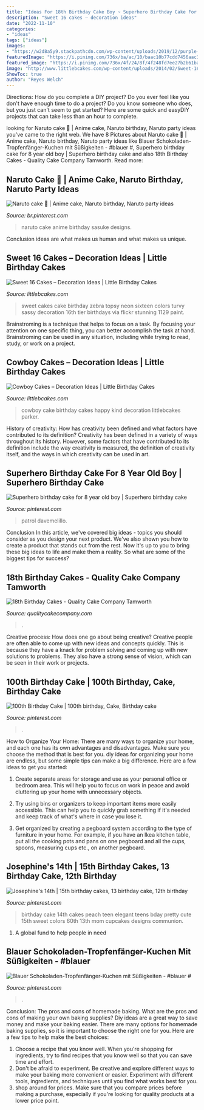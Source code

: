 ```yaml
---
title: "Ideas For 18th Birthday Cake Boy ~ Superhero Birthday Cake For 8 Year Old Boy"
description: "Sweet 16 cakes – decoration ideas"
date: "2022-11-10"
categories:
- "ideas"
tags: ["ideas"]
images:
- "https://w2d8a5y9.stackpathcdn.com/wp-content/uploads/2019/12/purple-sweetie-drip-783x1030.jpg"
featuredImage: "https://i.pinimg.com/736x/ba/ac/10/baac10b77cdd7456aac3e7de4ae957f3.jpg"
featured_image: "https://i.pinimg.com/736x/4f/24/8f/4f248fd7ee27b2b61ba55ec8057327f0--th-birthday-cake-ideas-cake-birthday-teen.jpg"
image: "http://www.littlebcakes.com/wp-content/uploads/2014/02/Sweet-16-Cake.jpg"
ShowToc: true
author: "Reyes Welch"
---
```



Directions: How do you complete a DIY project?
Do you ever feel like you don't have enough time to do a project? Do you know someone who does, but you just can't seem to get started? Here are some quick and easyDIY projects that can take less than an hour to complete.

	

		
looking for Naruto cake 🎂 | Anime cake, Naruto birthday, Naruto party ideas you've came to the right web. We have 8 Pictures about Naruto cake 🎂 | Anime cake, Naruto birthday, Naruto party ideas like Blauer Schokoladen-Tropfenfänger-Kuchen mit Süßigkeiten - #blauer #, Superhero birthday cake for 8 year old boy | Superhero birthday cake and also 18th Birthday Cakes - Quality Cake Company Tamworth. Read more:
		
    
## Naruto Cake 🎂 | Anime Cake, Naruto Birthday, Naruto Party Ideas

<img loading=lazy src="https://i.pinimg.com/736x/bd/13/e2/bd13e21cbe0b040317e8b0b2e03eb1ee.jpg" onerror="this.onerror=null;this.src='https://tse1.mm.bing.net/th?id=OIP.hxGyFhS8Tk1l1TXkDBWheAHaNd&amp;pid=15.1';" alt="Naruto cake 🎂 | Anime cake, Naruto birthday, Naruto party ideas">

_Source: br.pinterest.com_

>naruto cake anime birthday sasuke designs. 

	

Conclusion
ideas are what makes us human and what makes us unique.

    
## Sweet 16 Cakes – Decoration Ideas | Little Birthday Cakes

<img loading=lazy src="http://www.littlebcakes.com/wp-content/uploads/2014/02/Sweet-16-Cake.jpg" onerror="this.onerror=null;this.src='https://tse1.mm.bing.net/th?id=OIP.No0jPZ0fl0NV7dnOLWkuhQHaJ3&amp;pid=15.1';" alt="Sweet 16 Cakes – Decoration Ideas | Little Birthday Cakes">

_Source: littlebcakes.com_

>sweet cakes cake birthday zebra topsy neon sixteen colors turvy sassy decoration 16th tier birthdays via flickr stunning 1129 paint. 

	

Brainstroming is a technique that helps to focus on a task. By focusing your attention on one specific thing, you can better accomplish the task at hand. Brainstroming can be used in any situation, including while trying to read, study, or work on a project.

    
## Cowboy Cakes – Decoration Ideas | Little Birthday Cakes

<img loading=lazy src="http://www.littlebcakes.com/wp-content/uploads/2014/02/Cowboy-Cake.jpg" onerror="this.onerror=null;this.src='https://tse1.mm.bing.net/th?id=OIP.xTADRv11sYCvkGf27jbytAHaJ4&amp;pid=15.1';" alt="Cowboy Cakes – Decoration Ideas | Little Birthday Cakes">

_Source: littlebcakes.com_

>cowboy cake birthday cakes happy kind decoration littlebcakes parker. 

	

History of creativity: How has creativity been defined and what factors have contributed to its definition?
Creativity has been defined in a variety of ways throughout its history. However, some factors that have contributed to its definition include the way creativity is measured, the definition of creativity itself, and the ways in which creativity can be used in art.

    
## Superhero Birthday Cake For 8 Year Old Boy | Superhero Birthday Cake

<img loading=lazy src="https://i.pinimg.com/736x/ba/ac/10/baac10b77cdd7456aac3e7de4ae957f3.jpg" onerror="this.onerror=null;this.src='https://tse3.mm.bing.net/th?id=OIP.FgyXsIBFl_XKNVVfWnppHwHaJ3&amp;pid=15.1';" alt="Superhero birthday cake for 8 year old boy | Superhero birthday cake">

_Source: pinterest.com_

>patrol davemelillo. 

	

Conclusion
In this article, we've covered big ideas - topics you should consider as you design your next product. We've also shown you how to create a product that stands out from the rest. Now it's up to you to bring these big ideas to life and make them a reality. So what are some of the biggest tips for success?

    
## 18th Birthday Cakes - Quality Cake Company Tamworth

<img loading=lazy src="https://w2d8a5y9.stackpathcdn.com/wp-content/uploads/2019/12/purple-sweetie-drip-783x1030.jpg" onerror="this.onerror=null;this.src='https://tse4.mm.bing.net/th?id=OIP.0qfQfr1Qg2Gg5HbV-QKumAHaJv&amp;pid=15.1';" alt="18th Birthday Cakes - Quality Cake Company Tamworth">

_Source: qualitycakecompany.com_

>. 

	

Creative process: How does one go about being creative?
Creative people are often able to come up with new ideas and concepts quickly. This is because they have a knack for problem solving and coming up with new solutions to problems. They also have a strong sense of vision, which can be seen in their work or projects.

    
## 100th Birthday Cake | 100th Birthday, Cake, Birthday Cake

<img loading=lazy src="https://i.pinimg.com/736x/04/a8/00/04a8000ceb01f8cd9155a5ace2f4032e.jpg" onerror="this.onerror=null;this.src='https://tse2.mm.bing.net/th?id=OIP.tiqRXG8TpB52EF63Uvii3gHaJ3&amp;pid=15.1';" alt="100th Birthday Cake | 100th birthday, Cake, Birthday cake">

_Source: pinterest.com_

>. 

	

How to Organize Your Home: There are many ways to organize your home, and each one has its own advantages and disadvantages. Make sure you choose the method that is best for you.
diy ideas for organizing your home are endless, but some simple tips can make a big difference. Here are a few ideas to get you started:
1. Create separate areas for storage and use as your personal office or bedroom area. This will help you to focus on work in peace and avoid cluttering up your home with unnecessary objects.

2. Try using bins or organizers to keep important items more easily accessible. This can help you to quickly grab something if it's needed and keep track of what's where in case you lose it.

3. Get organized by creating a pegboard system according to the type of furniture in your home. For example, if you have an Ikea kitchen table, put all the cooking pots and pans on one pegboard and all the cups, spoons, measuring cups etc., on another pegboard.

    
## Josephine&#039;s 14th | 15th Birthday Cakes, 13 Birthday Cake, 12th Birthday

<img loading=lazy src="https://i.pinimg.com/736x/4f/24/8f/4f248fd7ee27b2b61ba55ec8057327f0--th-birthday-cake-ideas-cake-birthday-teen.jpg" onerror="this.onerror=null;this.src='https://tse4.mm.bing.net/th?id=OIP.nnle0m3ltC4yrXd8tSzmwAAAAA&amp;pid=15.1';" alt="Josephine&#039;s 14th | 15th birthday cakes, 13 birthday cake, 12th birthday">

_Source: pinterest.com_

>birthday cake 14th cakes peach teen elegant teens bday pretty cute 15th sweet colors 60th 13th mom cupcakes designs communion. 

	

1. A global fund to help people in need 

    
## Blauer Schokoladen-Tropfenfänger-Kuchen Mit Süßigkeiten - #blauer #

<img loading=lazy src="https://i.pinimg.com/736x/33/5d/a7/335da70c69ca3ffeb98130ec67e8eec1.jpg" onerror="this.onerror=null;this.src='https://tse2.mm.bing.net/th?id=OIP.HrDGNu4u0nEDhHlSqf7tbwHaLw&amp;pid=15.1';" alt="Blauer Schokoladen-Tropfenfänger-Kuchen mit Süßigkeiten - #blauer #">

_Source: pinterest.com_

>. 

	

Conclusion: The pros and cons of homemade baking.
What are the pros and cons of making your own baking supplies? Diy ideas are a great way to save money and make your baking easier. There are many options for homemade baking supplies, so it is important to choose the right one for you. Here are a few tips to help make the best choices: 
1. Choose a recipe that you know well. When you're shopping for ingredients, try to find recipes that you know well so that you can save time and effort. 
2. Don't be afraid to experiment. Be creative and explore different ways to make your baking more convenient or easier. Experiment with different tools, ingredients, and techniques until you find what works best for you. 
3. shop around for prices. Make sure that you compare prices before making a purchase, especially if you're looking for quality products at a lower price point.

